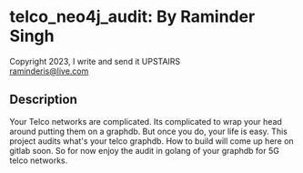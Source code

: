 # telco_neo4j_audit: By Raminder Singh

Copyright 2023, I write and send it UPSTAIRS\
raminderis@live.com

## Description

Your Telco networks are complicated. Its complicated to wrap your head around putting them on a graphdb. But once you do, your life is easy.
This project audits what's your telco graphdb. How to build will come up here on gitlab soon. 
So for now enjoy the audit in golang of your graphdb for 5G telco networks.
